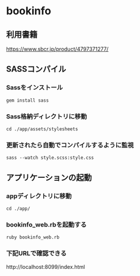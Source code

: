 # bookinfo

## 利用書籍
https://www.sbcr.jp/product/4797371277/

## SASSコンパイル

### Sassをインストール

`gem install sass`

### Sass格納ディレクトリに移動
`cd ./app/assets/stylesheets`

### 更新されたら自動でコンパイルするように監視
`sass --watch style.scss:style.css`

## アプリケーションの起動

### appディレクトリに移動
`cd ./app/`

### bookinfo_web.rbを起動する
`ruby bookinfo_web.rb`

### 下記URLで確認できる
http://localhost:8099/index.html
